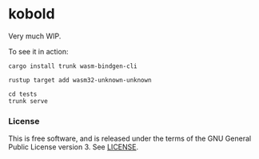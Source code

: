 # kobold

Very much WIP.

To see it in action:

```
cargo install trunk wasm-bindgen-cli

rustup target add wasm32-unknown-unknown

cd tests
trunk serve
```

### License

This is free software, and is released under the terms of the GNU General Public
License version 3. See [LICENSE](LICENSE).
